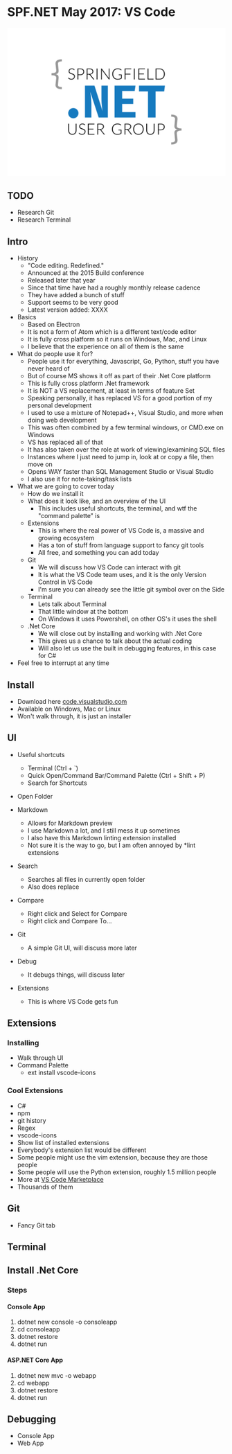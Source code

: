 # SPF.NET May 2017: VS Code 

![Logo](/sgfnet-logo-color-light.png)

## TODO

* Research Git
* Research Terminal

## Intro

* History
    * "Code editing. Redefined."
    * Announced at the 2015 Build conference
    * Released later that year
    * Since that time have had a roughly monthly release cadence
    * They have added a bunch of stuff
    * Support seems to be very good
    * Latest version added: XXXX
* Basics
    * Based on Electron
    * It is not a form of Atom which is a different text/code editor
    * It is fully cross platform so it runs on Windows, Mac, and Linux
    * I believe that the experience on all of them is the same
* What do people use it for?
    * People use it for everything, Javascript, Go, Python, stuff you have never heard of
    * But of course MS shows it off as part of their .Net Core platform
    * This is fully cross platform .Net framework
    * It is NOT a VS replacement, at least in terms of feature Set
    * Speaking personally, it has replaced VS for a good portion of my personal development
    * I used to use a mixture of Notepad++, Visual Studio, and more when doing web development
    * This was often combined by a few terminal windows, or CMD.exe on Windows
    * VS has replaced all of that
    * It has also taken over the role at work of viewing/examining SQL files
    * Instances where I just need to jump in, look at or copy a file, then move on
    * Opens WAY faster than SQL Management Studio or Visual Studio
    * I also use it for note-taking/task lists
* What we are going to cover today
    * How do we install it
    * What does it look like, and an overview of the UI
        * This includes useful shortcuts, the terminal, and wtf the "command palette" is
    * Extensions
        * This is where the real power of VS Code is, a massive and growing ecosystem
        * Has a ton of stuff from language support to fancy git tools 
        * All free, and something you can add today
    * Git
        * We will discuss how VS Code can interact with git
        * It is what the VS Code team uses, and it is the only Version Control in VS Code
        * I'm sure you can already see the little git symbol over on the Side
    * Terminal
        * Lets talk about Terminal
        * That little window at the bottom
        * On Windows it uses Powershell, on other OS's it uses the shell
    * .Net Core
        * We will close out by installing and working with .Net Core
        * This gives us a chance to talk about the actual coding
        * Will also let us use the built in debugging features, in this case for C#
* Feel free to interrupt at any time

## Install

* Download here [code.visualstudio.com](http://code.visualstudio.com)
* Available on Windows, Mac or Linux
* Won't walk through, it is just an installer

## UI

* Useful shortcuts
    * Terminal (Ctrl + `)
    * Quick Open/Command Bar/Command Palette (Ctrl + Shift + P)
    * Search for Shortcuts

* Open Folder
* Markdown
    * Allows for Markdown preview
    * I use Markdown a lot, and I still mess it up sometimes
    * I also have this Markdown linting extension installed
    * Not sure it is the way to go, but I am often annoyed by *lint extensions
* Search
    * Searches all files in currently open folder
    * Also does replace
* Compare
    * Right click and Select for Compare
    * Right click and Compare To...
* Git
    * A simple Git UI, will discuss more later
* Debug
    * It debugs things, will discuss later
* Extensions
    * This is where VS Code gets fun


## Extensions
### Installing

* Walk through UI
* Command Palette
    * ext install vscode-icons

### Cool Extensions

* C#
* npm
* git history
* Regex
* vscode-icons
* Show list of installed extensions
* Everybody's extension list would be different
* Some people might use the vim extension, because they are those people
* Some people will use the Python extension, roughly 1.5 million people
* More at [VS Code Marketplace](marketplace.visualstudio.com/VSCode)
* Thousands of them 

## Git
* Fancy Git tab

## Terminal

## Install .Net Core
### Steps
#### Console App
1. dotnet new console -o consoleapp
2. cd consoleapp
3. dotnet restore
4. dotnet run

#### ASP.NET Core App
1.  dotnet new mvc -o webapp
2. cd webapp
3. dotnet restore
4. dotnet run

## Debugging
* Console App
* Web App